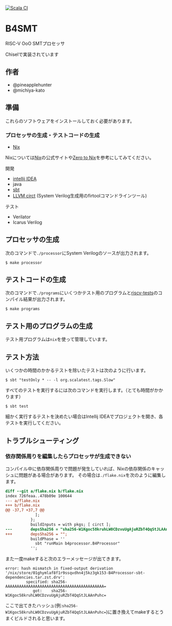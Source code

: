 [![Scala CI](https://github.com/NakajoLab/B4-Processor/actions/workflows/scala.yml/badge.svg)](https://github.com/NakajoLab/B4-Processor/actions/workflows/scala.yml)

# B4SMT

RISC-V OoO SMTプロセッサ

Chiselで実装されています

## 作者
- @pineapplehunter
- @michiya-kato

## 準備
これらのソフトウェアをインストールしておく必要があります。

### プロセッサの生成・テストコードの生成
* [Nix][Nix download]

Nixについては[Nix]の公式サイトや[Zero to Nix]を参考にしてみてください。

[Nix download]: https://zero-to-nix.com/start/install
[Nix]: https://nixos.org/
[Zero to Nix]: https://zero-to-nix.com/

開発
* [intellij IDEA][intellij]
* java
* [sbt]
* [LLVM circt] (System Verilog生成用のfirtoolコマンドラインツール)

[intellij]: https://www.jetbrains.com/idea/
[sbt]: https://www.scala-sbt.org/
[LLVM circt]: https://circt.llvm.org/

テスト
* Verilator
* Icarus Verilog

## プロセッサの生成
次のコマンドで`./processor`にSystem Verilogのソースが出力されます。

```shell
$ make processor
```

## テストコードの生成
次のコマンドで`./programs`にいくつかテスト用のプログラムと[riscv-tests]のコンパイル結果が出力されます。

```shell
$ make programs
```

[riscv-tests]: https://github.com/riscv-software-src/riscv-tests

## テスト用のプログラムの生成
テスト用プログラムは`nix`を使って管理しています。

## テスト方法
いくつかの時間のかかるテストを除いたテストは次のように行います。
```shell
$ sbt "testOnly * -- -l org.scalatest.tags.Slow"
```

すべてのテストを実行するには次のコマンドを実行します。（とても時間がかかります）
```shell
$ sbt test
```

細かく実行するテストを決めたい場合はIntellij IDEAでプロジェクトを開き、各テストを実行してください。

## トラブルシューティング
### 依存関係周りを編集したらプロセッサが生成できない

コンパイル中に依存関係周りで問題が発生していれば、Nixの依存関係のキャッシュに問題がある場合があります。
その場合は`./flake.nix`を次のように編集します。
```diff
diff --git a/flake.nix b/flake.nix
index 726feaa..478b09e 100644
--- a/flake.nix
+++ b/flake.nix
@@ -37,7 +37,7 @@
             ];
           };
           buildInputs = with pkgs; [ circt ];
---        depsSha256 = "sha256-W1Kgoc58kruhLW0CDzvuUgAjuRZbT4QqStJLAAnPuhc=";
+++        depsSha256 = "";
           buildPhase = ''
             sbt "runMain b4processor.B4Processor"
           '';
```
また一度makeすると次のエラーメッセージが出てきます。
```text
error: hash mismatch in fixed-output derivation '/nix/store/01ghymlaf8f1r9ssqvdhn4j5kz3gk153-B4Processor-sbt-dependencies.tar.zst.drv':
         specified: sha256-AAAAAAAAAAAAAAAAAAAAAAAAAAAAAAAAAAAAAAAAAAA=
            got:    sha256-W1Kgoc58kruhLW0CDzvuUgAjuRZbT4QqStJLAAnPuhc=
```
ここで出てきたハッシュ(例:`sha256-W1Kgoc58kruhLW0CDzvuUgAjuRZbT4QqStJLAAnPuhc=`)に置き換えてmakeするとうまくビルドされると思います。
